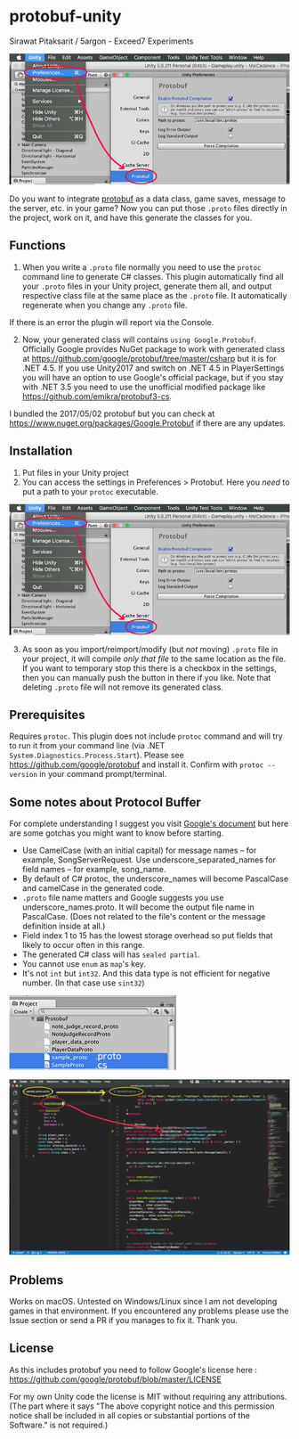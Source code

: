 # protobuf-unity
Sirawat Pitaksarit / 5argon - Exceed7 Experiments

![settings](https://github.com/5argon/protobuf-unity/raw/master/images/settings.png)

Do you want to integrate [protobuf](https://github.com/google/protobuf) as a data class, game saves, message to the server, etc. in your game? Now you can put those `.proto` files directly in the project, work on it, and have this generate the classes for you.

## Functions
1. When you write a `.proto` file normally you need to use the `protoc` command line to generate C# classes. This plugin automatically find all your `.proto` files in your Unity project, generate them all, and output respective class file at the same place as the `.proto` file. It automatically regenerate when you change any `.proto` file.

If there is an error the plugin will report via the Console. 

2. Now, your generated class will contains `using Google.Protobuf`. Officially Google provides NuGet package to work with generated class at https://github.com/google/protobuf/tree/master/csharp but it is for .NET 4.5. If you use Unity2017 and switch on .NET 4.5 in PlayerSettings you will have an option to use Google's official package, but if you stay with .NET 3.5 you need to use the unofficial modified package like https://github.com/emikra/protobuf3-cs.

I bundled the 2017/05/02 protobuf but you can check at https://www.nuget.org/packages/Google.Protobuf if there are any updates.


## Installation 

1. Put files in your Unity project
2. You can access the settings in Preferences > Protobuf. Here you *need* to put a path to your `protoc` executable.

![settings](https://github.com/5argon/protobuf-unity/raw/master/images/settings.png)

3. As soon as you import/reimport/modify (but *not* moving) `.proto` file in your project, it will compile *only that file* to the same location as the file. If you want to temporary stop this there is a checkbox in the settings, then you can manually push the button in there if you like. Note that deleting `.proto` file will not remove its generated class.
 
## Prerequisites
Requires `protoc`. This plugin does not include `protoc` command and will try to run it from your command line (via .NET `System.Diagnostics.Process.Start`). Please see https://github.com/google/protobuf and install it. Confirm with `protoc --version` in your command prompt/terminal.

## Some notes about Protocol Buffer
For complete understanding I suggest you visit [Google's document](https://developers.google.com/protocol-buffers/docs/overview) but here are some gotchas you might want to know before starting.

- Use CamelCase (with an initial capital) for message names – for example, SongServerRequest. Use underscore_separated_names for field names – for example, song_name.
- By default of C# protoc, the underscore_names will become PascalCase and camelCase in the generated code.
- `.proto` file name matters and Google suggests you use underscore_names.proto. It will become the output file name in PascalCase. (Does not related to the file's content or the message definition inside at all.)
- Field index 1 to 15 has the lowest storage overhead so put fields that likely to occur often in this range.
- The generated C# class will has `sealed partial`.
- You cannot use `enum` as `map`'s key.
- It's not `int` but `int32`. And this data type is not efficient for negative number. (In that case use `sint32`)

![project](https://github.com/5argon/protobuf-unity/raw/master/images/project.png)

![code compare](https://github.com/5argon/protobuf-unity/raw/master/images/codecompare.png)

## Problems

Works on macOS. Untested on Windows/Linux since I am not developing games in that environment. If you encountered any problems please use the Issue section or send a PR if you manages to fix it. Thank you.

## License
As this includes protobuf you need to follow Google's license here : https://github.com/google/protobuf/blob/master/LICENSE

For my own Unity code the license is MIT without requiring any attributions. (The part where it says "The above copyright notice and this permission notice shall be included in all copies or substantial portions of the Software." is not required.)
